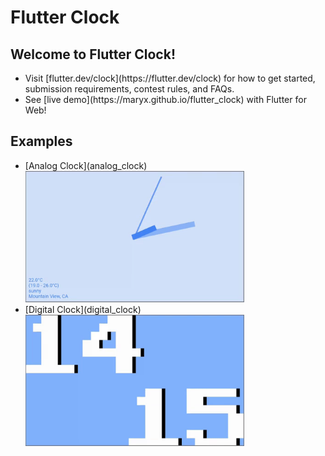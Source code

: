 # Flutter Clock

## Welcome to Flutter Clock!

<ul>
<li>Visit [flutter.dev/clock](https://flutter.dev/clock) for how to get started, submission requirements, contest rules, and FAQs.

<li>See [live demo](https://maryx.github.io/flutter_clock) with Flutter for Web!
</ul>


## Examples
<ul>
<li>[Analog Clock](analog_clock)</li>

<img src='analog_clock/analog.gif' width='350'>
<br>

<li>[Digital Clock](digital_clock)</li>

<img src='digital_clock/digital.gif' width='350'>
</ul>
